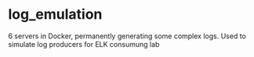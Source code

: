 # log_emulation
6 servers in Docker, permanently generating some complex logs. Used to simulate log producers for ELK consumung lab
